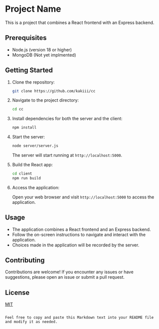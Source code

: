 
# Project Name

This is a project that combines a React frontend with an Express backend.

## Prerequisites

- Node.js (version 18 or higher)
- MongoDB (Not yet implmented)

## Getting Started

1. Clone the repository:

   ```bash
   git clone https://github.com/kakiii/cc
   ```

2. Navigate to the project directory:

   ```bash
   cd cc
   ```

3. Install dependencies for both the server and the client:

   ```bash
   npm install
   ```

4. Start the server:

   ```bash
   node server/server.js
   ```

   The server will start running at `http://localhost:5000`.

5. Build the React app:

   ```bash
   cd client
   npm run build
   ```

6. Access the application:

   Open your web browser and visit `http://localhost:5000` to access the application.

## Usage

- The application combines a React frontend and an Express backend.
- Follow the on-screen instructions to navigate and interact with the application.
- Choices made in the application will be recorded by the server.

## Contributing

Contributions are welcome! If you encounter any issues or have suggestions, please open an issue or submit a pull request.

## License

[MIT](LICENSE)
```

Feel free to copy and paste this Markdown text into your README file and modify it as needed.
